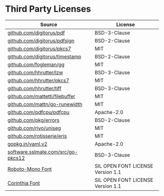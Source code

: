 # Third Party Licenses

| Source | License |
| --- | --- |
| [github.com/digitorus/pdf](https://github.com/digitorus/pdf/blob/v0.1.2/LICENSE) | BSD-3-Clause |
| [github.com/digitorus/pdfsign](https://github.com/digitorus/pdfsign/blob/11060e180e9c/LICENSE) | BSD-2-Clause |
| [github.com/digitorus/pkcs7](https://github.com/digitorus/pkcs7/blob/3a137a874352/LICENSE) | MIT |
| [github.com/digitorus/timestamp](https://github.com/digitorus/timestamp/blob/c45532741eea/LICENSE) | BSD-2-Clause |
| [github.com/fogleman/gg](https://github.com/fogleman/gg/blob/v1.3.0/LICENSE.md) | MIT |
| [github.com/hhrutter/lzw](https://github.com/hhrutter/lzw/blob/v1.0.0/LICENSE) | BSD-3-Clause |
| [github.com/hhrutter/pkcs7](https://github.com/hhrutter/pkcs7/blob/v0.2.0/LICENSE) | MIT |
| [github.com/hhrutter/tiff](https://github.com/hhrutter/tiff/blob/v1.0.2/LICENSE) | BSD-3-Clause |
| [github.com/mattetti/filebuffer](https://github.com/mattetti/filebuffer/blob/v1.0.1/LICENSE) | MIT |
| [github.com/mattn/go-runewidth](https://github.com/mattn/go-runewidth/blob/v0.0.16/LICENSE) | MIT |
| [github.com/pdfcpu/pdfcpu](https://github.com/pdfcpu/pdfcpu/blob/v0.11.0/LICENSE.txt) | Apache-2.0 |
| [github.com/pkg/errors](https://github.com/pkg/errors/blob/v0.9.1/LICENSE) | BSD-2-Clause |
| [github.com/rivo/uniseg](https://github.com/rivo/uniseg/blob/v0.4.7/LICENSE.txt) | MIT |
| [github.com/rotisserie/eris](https://github.com/rotisserie/eris/blob/v0.5.4/LICENSE) | MIT |
| [gopkg.in/yaml.v2](https://github.com/go-yaml/yaml/blob/v2.4.0/LICENSE) | Apache-2.0 |
| [software.sslmate.com/src/go-pkcs12](https://github.com/SSLMate/go-pkcs12/blob/v0.5.0/LICENSE) | BSD-3-Clause || [github.com/golang/freetype](https://github.com/golang/freetype/blob/master/licenses/ftl.txt) | FreeTypeLicense |
| [Roboto-Mono Font](https://fonts.google.com/specimen/Roboto+Mono/license) | SIL OPEN FONT LICENSE Version 1.1 |
| [Corinthia Font](https://fonts.google.com/specimen/Corinthia/license) | SIL OPEN FONT LICENSE Version 1.1 |

